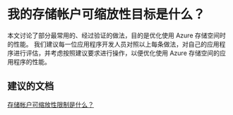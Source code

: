 <properties
    pageTitle="What are my Storage account scalability targets?"
    description="我的存储帐户可缩放性目标是什么？"
    service="microsoft.storage"
    resource="storageaccounts"
    authors="kasparks"
    displayOrder="6"
    selfHelpType="resource"
    supportTopicIds="32551645,32551669"
    resourceTags=""
    productPesIds="15629"
    cloudEnvironments="public"
/>


# 我的存储帐户可缩放性目标是什么？

本文讨论了部分最常用的、经过验证的做法，目的是优化使用 Azure 存储空间时的性能。 我们建议每一位应用程序开发人员对照以上每条做法，对自己的应用程序进行评估，并考虑按照建议要求进行操作，以便优化使用 Azure 存储空间的应用程序的性能。

## **建议的文档**
[存储帐户可缩放性限制是什么？](http://go.microsoft.com/fwlink/?LinkId=785092)



<!--HONumber=Oct16_HO3-->


